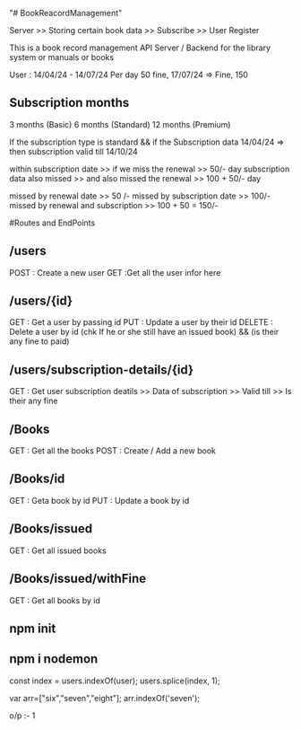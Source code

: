 "# BookReacordManagement"

Server >> Storing certain book data >> Subscribe >> User Register

This is a book record management API Server / Backend for the library system or manuals or books

User : 14/04/24 - 14/07/24
Per day 50 fine,
17/07/24 => Fine, 150

## Subscription months

3 months (Basic)
6 months (Standard)
12 months (Premium)

If the subscription type is standard && if the Subscription data 14/04/24
=> then subscription valid till 14/10/24

within subscription date >> if we miss the renewal >> 50/- day
subscription data also missed >> and also missed the renewal >> 100 + 50/- day

missed by renewal date >> 50 /-
missed by subscription date >> 100/-
missed by renewal and subscription >> 100 + 50 = 150/-

#Routes and EndPoints

## /users

POST : Create a new user
GET :Get all the user infor here

## /users/{id}

GET : Get a user by passing id
PUT : Update a user by their id
DELETE : Delete a user by id (chk If he or she still have an issued book) && (is their any fine to paid)

## /users/subscription-details/{id}

GET : Get user subscription deatils >> Data of subscription >> Valid till >> Is their any fine

## /Books

GET : Get all the books
POST : Create / Add a new book

## /Books/id

GET : Geta book by id
PUT : Update a book by id

## /Books/issued

GET : Get all issued books

## /Books/issued/withFine

GET : Get all books by id

## npm init

## npm i nodemon

const index = users.indexOf(user);
users.splice(index, 1);

var arr=["six","seven","eight"];
arr.indexOf('seven');

o/p :- 1
